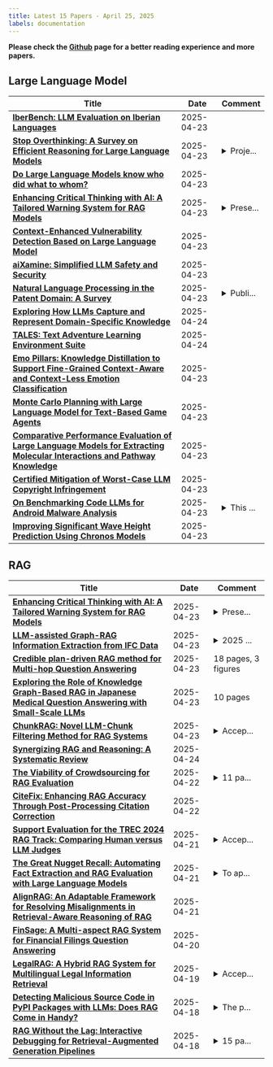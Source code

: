 ```yaml
---
title: Latest 15 Papers - April 25, 2025
labels: documentation
---
```

**Please check the [Github](https://github.com/zezhishao/MTS_Daily_ArXiv) page for a better reading experience and more papers.**

## Large Language Model
| **Title** | **Date** | **Comment** |
| --- | --- | --- |
| **[IberBench: LLM Evaluation on Iberian Languages](http://arxiv.org/abs/2504.16921v1)** | 2025-04-23 |  |
| **[Stop Overthinking: A Survey on Efficient Reasoning for Large Language Models](http://arxiv.org/abs/2503.16419v3)** | 2025-04-23 | <details><summary>Proje...</summary><p>Project Website: https://github.com/Eclipsess/Awesome-Efficient-Reasoning-LLMs</p></details> |
| **[Do Large Language Models know who did what to whom?](http://arxiv.org/abs/2504.16884v1)** | 2025-04-23 |  |
| **[Enhancing Critical Thinking with AI: A Tailored Warning System for RAG Models](http://arxiv.org/abs/2504.16883v1)** | 2025-04-23 | <details><summary>Prese...</summary><p>Presented at the 2025 ACM Workshop on Human-AI Interaction for Augmented Reasoning</p></details> |
| **[Context-Enhanced Vulnerability Detection Based on Large Language Model](http://arxiv.org/abs/2504.16877v1)** | 2025-04-23 |  |
| **[aiXamine: Simplified LLM Safety and Security](http://arxiv.org/abs/2504.14985v2)** | 2025-04-23 |  |
| **[Natural Language Processing in the Patent Domain: A Survey](http://arxiv.org/abs/2403.04105v3)** | 2025-04-23 | <details><summary>Publi...</summary><p>Published in Artificial Intelligence Review</p></details> |
| **[Exploring How LLMs Capture and Represent Domain-Specific Knowledge](http://arxiv.org/abs/2504.16871v2)** | 2025-04-24 |  |
| **[TALES: Text Adventure Learning Environment Suite](http://arxiv.org/abs/2504.14128v4)** | 2025-04-24 |  |
| **[Emo Pillars: Knowledge Distillation to Support Fine-Grained Context-Aware and Context-Less Emotion Classification](http://arxiv.org/abs/2504.16856v1)** | 2025-04-23 |  |
| **[Monte Carlo Planning with Large Language Model for Text-Based Game Agents](http://arxiv.org/abs/2504.16855v1)** | 2025-04-23 |  |
| **[Comparative Performance Evaluation of Large Language Models for Extracting Molecular Interactions and Pathway Knowledge](http://arxiv.org/abs/2307.08813v4)** | 2025-04-23 |  |
| **[Certified Mitigation of Worst-Case LLM Copyright Infringement](http://arxiv.org/abs/2504.16046v2)** | 2025-04-23 |  |
| **[On Benchmarking Code LLMs for Android Malware Analysis](http://arxiv.org/abs/2504.00694v2)** | 2025-04-23 | <details><summary>This ...</summary><p>This paper has been accepted to the 34th ACM SIGSOFT ISSTA Companion (LLMSC Workshop 2025)</p></details> |
| **[Improving Significant Wave Height Prediction Using Chronos Models](http://arxiv.org/abs/2504.16834v1)** | 2025-04-23 |  |

## RAG
| **Title** | **Date** | **Comment** |
| --- | --- | --- |
| **[Enhancing Critical Thinking with AI: A Tailored Warning System for RAG Models](http://arxiv.org/abs/2504.16883v1)** | 2025-04-23 | <details><summary>Prese...</summary><p>Presented at the 2025 ACM Workshop on Human-AI Interaction for Augmented Reasoning</p></details> |
| **[LLM-assisted Graph-RAG Information Extraction from IFC Data](http://arxiv.org/abs/2504.16813v1)** | 2025-04-23 | <details><summary>2025 ...</summary><p>2025 European Conference on Computing in Construction</p></details> |
| **[Credible plan-driven RAG method for Multi-hop Question Answering](http://arxiv.org/abs/2504.16787v1)** | 2025-04-23 | 18 pages, 3 figures |
| **[Exploring the Role of Knowledge Graph-Based RAG in Japanese Medical Question Answering with Small-Scale LLMs](http://arxiv.org/abs/2504.10982v4)** | 2025-04-23 | 10 pages |
| **[ChunkRAG: Novel LLM-Chunk Filtering Method for RAG Systems](http://arxiv.org/abs/2410.19572v5)** | 2025-04-23 | <details><summary>Accep...</summary><p>Accepted at Conference of the North American Chapter of the Association for Computational Linguistics, Student Research Workshop 2025 (NAACL SRW 2025)</p></details> |
| **[Synergizing RAG and Reasoning: A Systematic Review](http://arxiv.org/abs/2504.15909v2)** | 2025-04-24 |  |
| **[The Viability of Crowdsourcing for RAG Evaluation](http://arxiv.org/abs/2504.15689v1)** | 2025-04-22 | <details><summary>11 pa...</summary><p>11 pages, 9 tables, 5 figures. Accepted at SIGIR'25</p></details> |
| **[CiteFix: Enhancing RAG Accuracy Through Post-Processing Citation Correction](http://arxiv.org/abs/2504.15629v1)** | 2025-04-22 |  |
| **[Support Evaluation for the TREC 2024 RAG Track: Comparing Human versus LLM Judges](http://arxiv.org/abs/2504.15205v1)** | 2025-04-21 | <details><summary>Accep...</summary><p>Accepted at SIGIR 2025 (short)</p></details> |
| **[The Great Nugget Recall: Automating Fact Extraction and RAG Evaluation with Large Language Models](http://arxiv.org/abs/2504.15068v1)** | 2025-04-21 | <details><summary>To ap...</summary><p>To appear in SIGIR 2025. Significant updates and revisions to arXiv:2411.09607</p></details> |
| **[AlignRAG: An Adaptable Framework for Resolving Misalignments in Retrieval-Aware Reasoning of RAG](http://arxiv.org/abs/2504.14858v1)** | 2025-04-21 |  |
| **[FinSage: A Multi-aspect RAG System for Financial Filings Question Answering](http://arxiv.org/abs/2504.14493v1)** | 2025-04-20 |  |
| **[LegalRAG: A Hybrid RAG System for Multilingual Legal Information Retrieval](http://arxiv.org/abs/2504.16121v1)** | 2025-04-19 | <details><summary>Accep...</summary><p>Accepted at IJCNN 2025</p></details> |
| **[Detecting Malicious Source Code in PyPI Packages with LLMs: Does RAG Come in Handy?](http://arxiv.org/abs/2504.13769v1)** | 2025-04-18 | <details><summary>The p...</summary><p>The paper has been peer-reviewed and accepted for publication to the 29th International Conference on Evaluation and Assessment in Software Engineering (EASE 2025)</p></details> |
| **[RAG Without the Lag: Interactive Debugging for Retrieval-Augmented Generation Pipelines](http://arxiv.org/abs/2504.13587v1)** | 2025-04-18 | <details><summary>15 pa...</summary><p>15 pages, 7 figures, 2 tables</p></details> |

